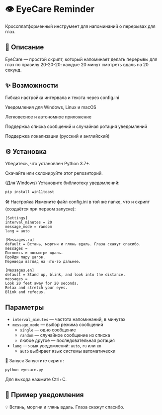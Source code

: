 # 👁️ EyeCare Reminder
Кроссплатформенный инструмент для напоминаний о перерывах для глаз.

## 📝 Описание
EyeCare — простой скрипт, который напоминает делать перерывы для глаз по правилу 20-20-20: каждые 20 минут смотреть вдаль на 20 секунд.

## ✨ Возможности
Гибкая настройка интервала и текста через config.ini

Уведомления для Windows, Linux и macOS

Легковесное и автономное приложение

Поддержка списка сообщений и случайная ротация уведомлений

Поддержка локализации (русский и английский)

## ⚙️ Установка
Убедитесь, что установлен Python 3.7+.

Скачайте или склонируйте этот репозиторий.

(Для Windows) Установите библиотеку уведомлений:

```bash
pip install win11toast
```

🛠️ Настройка
Измените файл config.ini в той же папке, что и скрипт (создаётся при первом запуске):

```
[Settings]
interval_minutes = 20
message_mode = random
lang = auto

[Messages.ru]
default = Встань, моргни и глянь вдаль. Глаза скажут спасибо.
messages =
Потянись и посмотри вдаль.
Пройди пару шагов.
Переведи взгляд на что-то дальнее.

[Messages.en]
default = Stand up, blink, and look into the distance.
messages =
Look 20 feet away for 20 seconds.
Relax and stretch your eyes.
Blink and refocus.
```
## Параметры
- `interval_minutes` — частота напоминаний, в минутах  
- `message_mode` — выбор режима сообщений  
  - `single` — одно сообщение  
  - `random` — случайное сообщение из списка  
  - любое другое — последовательная ротация  
- `lang` — язык уведомлений: `auto`, `ru` или `en`  
  - `auto` выбирает язык системы автоматически  

🚀 Запуск
Запустите скрипт:

```bash
python eyecare.py
```
Для выхода нажмите Ctrl+C.

## 🔔 Пример уведомления
💡 Встань, моргни и глянь вдаль. Глаза скажут спасибо.